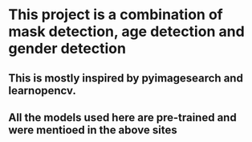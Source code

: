 # This project is a combination of mask detection, age detection and gender detection

## This is mostly inspired by pyimagesearch and learnopencv.
## All the models used here are pre-trained and were mentioed in the above sites
 
